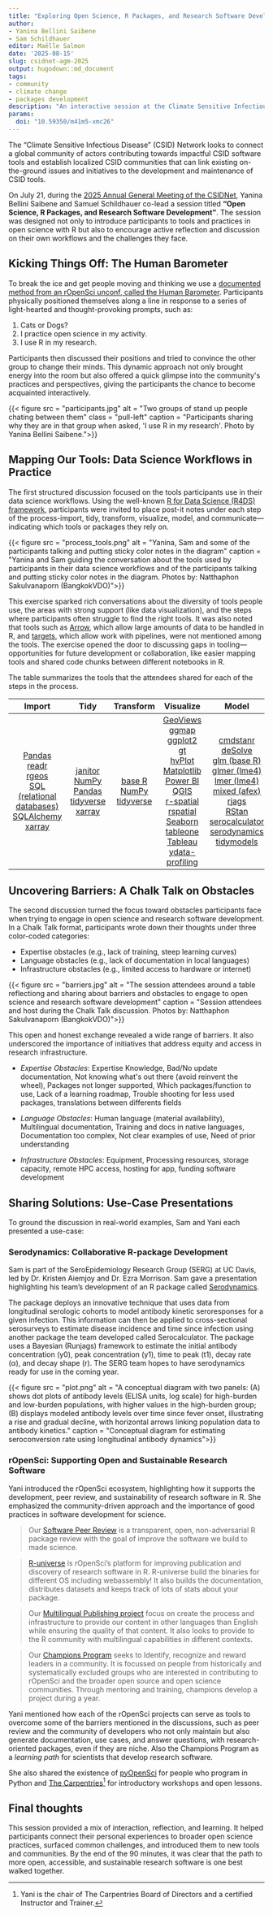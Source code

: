 ```yaml
---
title: "Exploring Open Science, R Packages, and Research Software Development at the CSIDNet AGM 2025"
author: 
- Yanina Bellini Saibene
- Sam Schildhauer
editor: Maëlle Salmon
date: '2025-08-15'
slug: csidnet-agm-2025
output: hugodown::md_document
tags:
- community
- climate change
- packages development
description: "An interactive session at the Climate Sensitive Infectious Disease Network AGM 2025 exploring open science, R packages, and research software development." 
params:
  doi: "10.59350/m41m5-xmc26"
---
```


The “Climate Sensitive Infectious Disease” (CSID) Network looks to connect a global community of actors contributing towards impactful CSID software tools and establish localized CSID communities that can link existing on-the-ground issues and initiatives to the development and maintenance of CSID tools.

On July 21, during the [2025 Annual General Meeting of the CSIDNet](https://csidnet.org/2025-virtual-annual-general-meeting-hub/),  Yanina Bellini Saibene and Samuel Schildhauer co-lead a session titled **“Open Science, R Packages, and Research Software Development”**. 
The session was designed not only to introduce participants to tools and practices in open science with R but also to encourage active reflection and discussion on their own workflows and the challenges they face.

## Kicking Things Off: The Human Barometer

To break the ice and get people moving and thinking we use a [documented method from an rOpenSci unconf, called the Human Barometer](/blog/2018/11/01/icebreaker/). Participants physically positioned themselves along a line in response to a series of light-hearted and thought-provoking prompts, such as:

1. Cats or Dogs?
2. I practice open science in my activity.
3. I use R in my research.

Participants then discussed their positions and tried to convince the other group to change their minds. This dynamic approach not only brought energy into the room but also offered a quick glimpse into the community's practices and perspectives, giving the participants the chance to become acquainted interactively.

{{< figure src = "participants.jpg" alt = "Two groups of stand up people chating between them" class = "pull-left" caption = "Participants sharing why they are in that group when asked, 'I use R in my research'. Photo by Yanina Bellini Saibene.">}}

## Mapping Our Tools: Data Science Workflows in Practice

The first structured discussion focused on the tools participants use in their data science workflows. Using the well-known [R for Data Science (R4DS) framework](https://r4ds.hadley.nz/intro.html#fig-ds-diagram), participants were invited to place post-it notes under each step of the process-import, tidy, transform, visualize, model, and communicate—indicating which tools or packages they rely on.

{{< figure src = "process_tools.png" alt = "Yanina, Sam and some of the participants talking and putting sticky color notes in the diagram" caption = "Yanina and Sam guiding the conversation about the tools used by participants in their data science workflows and of the participants talking and putting sticky color notes in the diagram. Photos by: Natthaphon Sakulvanaporn (BangkokVDO)">}}

This exercise sparked rich conversations about the diversity of tools people use, the areas with strong support (like data visualization), and the steps where participants often struggle to find the right tools. It was also noted that tools such as [Arrow](https://arrow.apache.org/docs/r/), which allow large amounts of data to be handled in R, and [targets](https://books.ropensci.org/targets/), which allow work with pipelines, were not mentioned among the tools. The exercise opened the door to discussing gaps in tooling—opportunities for future development or collaboration, like easier mapping tools and shared code chunks between different notebooks in R. 

The table summarizes the tools that the attendees shared for each of the steps in the process.

| Import | Tidy | Transform | Visualize | Model | Communicate |
|:------:|:----:|:---------:|:---------:|:-----:|:-----------:|
| [Pandas](https://pandas.pydata.org/)<br>[readr](https://readr.tidyverse.org/)<br>[rgeos](https://rgeos.r-forge.r-project.org)<br>[SQL (relational databases)](https://en.wikipedia.org/wiki/SQL)<br>[SQLAlchemy](https://www.sqlalchemy.org/)<br>[xarray](https://xarray.dev/) | [janitor](https://sfirke.github.io/janitor/)<br>[NumPy](https://numpy.org/)<br>[Pandas](https://pandas.pydata.org/)<br>[tidyverse](https://www.tidyverse.org/)<br>[xarray](https://xarray.dev/) | [base R](https://www.r-project.org/)<br>[NumPy](https://numpy.org/)<br>[tidyverse](https://www.tidyverse.org/) | [GeoViews](https://geoviews.org/)<br>[ggmap](https://cran.r-project.org/package=ggmap)<br>[ggplot2](https://ggplot2.tidyverse.org/)<br>[gt](https://gt.rstudio.com/)<br>[hvPlot](https://hvplot.holoviz.org/)<br>[Matplotlib](https://matplotlib.org/)<br>[Power BI](https://powerbi.microsoft.com/)<br>[QGIS](https://qgis.org/)<br>[r-spatial](https://r-spatial.org/)<br>[rspatial](https://github.com/rspatial)<br>[Seaborn](https://seaborn.pydata.org/)<br>[tableone](https://cran.r-project.org/package=tableone)<br>[Tableau](https://www.tableau.com/)<br>[ydata-profiling](https://ydata-profiling.ydata.ai/) | [cmdstanr](https://mc-stan.org/cmdstanr/)<br>[deSolve](https://desolve.r-forge.r-project.org/)<br>[glm (base R)](https://stat.ethz.ch/R-manual/R-devel/library/stats/html/glm.html)<br>[glmer (lme4)](https://cran.r-project.org/package=lme4)<br>[lmer (lme4)](https://cran.r-project.org/package=lme4)<br>[mixed (afex)](https://cran.r-project.org/package=afex)<br>[rjags](https://cran.r-project.org/package=rjags)<br>[RStan](https://mc-stan.org/rstan/)<br>[serocalculator](https://github.com/UCD-SERG/serocalculator)<br>[serodynamics](https://github.com/UCD-SERG/serodynamics)<br>[tidymodels](https://www.tidymodels.org/) | [Dashboards (flexdashboard)](https://pkgs.rstudio.com/flexdashboard/)<br>[devtools](https://devtools.r-lib.org/)<br>[Jupyter Notebooks](https://jupyter.org/)<br>[Markdown](https://daringfireball.net/projects/markdown/)<br>[PowerPoint](https://www.microsoft.com/microsoft-365/powerpoint)<br>[Quarto](https://quarto.org/)<br>[R Markdown](https://rmarkdown.rstudio.com/)<br>[Shiny](https://shiny.posit.co/)<br>[usethis](https://usethis.r-lib.org/) |


## Uncovering Barriers: A Chalk Talk on Obstacles

The second discussion turned the focus toward obstacles participants face when trying to engage in open science and research software development. In a Chalk Talk format, participants wrote down their thoughts under three color-coded categories:

- Expertise obstacles (e.g., lack of training, steep learning curves)
- Language obstacles (e.g., lack of documentation in local languages)
- Infrastructure obstacles (e.g., limited access to hardware or internet)

{{< figure src = "barriers.jpg" alt = "The session attendees around a table reflectiong and sharing about barriers and obstacles to engage to open science and research software development" caption = "Session attendees and host during the Chalk Talk discussion. Photos by: Natthaphon Sakulvanaporn (BangkokVDO)">}}

This open and honest exchange revealed a wide range of barriers. It also underscored the importance of initiatives that address equity and access in research infrastructure.

* _Expertise Obstacles_: Expertise Knowledge, Bad/No update documentation, Not knowing what's out there (avoid reinvent the wheel), Packages not longer supported, Which packages/function to use, Lack of a learning roadmap, Trouble shooting for less used packages, translations between differents fields 

* _Language Obstacles_: Human language (material availability), Multilingual documentation, Training and docs in native languages, Documentation too complex, Not clear examples of use, Need of prior understanding

* _Infrastructure Obstacles_: Equipment, Processing resources, storage capacity, remote HPC access, hosting for app, funding software development


## Sharing Solutions: Use-Case Presentations

To ground the discussion in real-world examples, Sam and Yani each presented a use-case:

### Serodynamics: Collaborative R-package Development

Sam is part of the SeroEpidemiology Research Group (SERG) at UC Davis, led by Dr. Kristen Aiemjoy and Dr. Ezra Morrison. Sam gave a presentation highlighting his team’s development of an R package called [Serodynamics](https://github.com/UCD-SERG/serodynamics). 

The package deploys an innovative technique that uses data from longitudinal serologic cohorts to model antibody kinetic seroresponses for a given infection. This information can then be applied to cross-sectional serosurveys to estimate disease incidence and time since infection using another package the team developed called Serocalculator. The package uses a Bayesian (Runjags) framework to estimate the initial antibody concentration (y0), peak concentration (y1), time to peak (t1), decay rate (α), and decay shape (r). The SERG team hopes to have serodynamics ready for use in the coming year. 

{{< figure src = "plot.png" alt = "A conceptual diagram with two panels: (A) shows dot plots of antibody levels (ELISA units, log scale) for high-burden and low-burden populations, with higher values in the high-burden group; (B) displays modeled antibody levels over time since fever onset, illustrating a rise and gradual decline, with horizontal arrows linking population data to antibody kinetics." caption = "Conceptual diagram for estimating seroconversion rate using longitudinal antibody dynamics">}}

### rOpenSci: Supporting Open and Sustainable Research Software

Yani introduced the rOpenSci ecosystem, highlighting how it supports the development, peer review, and sustainability of research software in R. She emphasized the community-driven approach and the importance of good practices in software development for science.  

> Our [Software Peer Review](https://ropensci.org/software-review/) is a transparent, open, non-adversarial R package review with the goal of improve the software we build to made science. 

> [R-universe](https://ropensci.org/r-universe/) is rOpenSci’s platform for improving publication and discovery of research software in R. R-universe build the binaries for different OS including webassembly! It also builds the documentation, distributes datasets and keeps track of lots of stats about your package.

> Our [Multilingual Publishing project](https://ropensci.org/multilingual/) focus on create the process and infrastructure to provide our content in other languages than English while ensuring the quality of that content. It also looks to provide to the R community with multilingual capabilities in different contexts.

> Our [Champions Program](https://ropensci.org/champions/) seeks to Identify, recognize and reward leaders in a community. It is focussed on people from historically and systematically excluded groups who are interested in contributing to rOpenSci and the broader open source and open science communities. Through mentoring and training, champions develop a project during a year.

Yani mentioned how each of the rOpenSci projects can serve as tools to overcome some of the barriers mentioned in the discussions, such as peer review and the community of developers who not only maintain but also generate documentation, use cases, and answer questions, with research-oriented packages, even if they are niche. Also the Champions Program as a _learning path_ for scientists that develop research software. 

She also shared the existence of [pyOpenSci](https://www.pyopensci.org/) for people who program in Python and [The Carpentries](https://carpentries.org)[^1] for introductory workshops and open lessons.

## Final thoughts

This session provided a mix of interaction, reflection, and learning. It helped participants connect their personal experiences to broader open science practices, surfaced common challenges, and introduced them to new tools and communities. By the end of the 90 minutes, it was clear that the path to more open, accessible, and sustainable research software is one best walked together.

[^1]: Yani is the chair of The Carpentries Board of Directors and a certified Instructor and Trainer.
